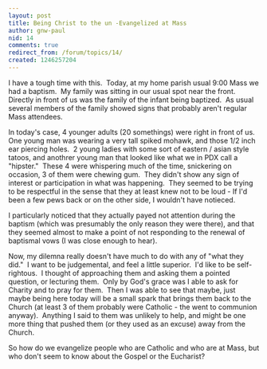 ```yaml
---
layout: post
title: Being Christ to the un -Evangelized at Mass
author: gnw-paul
nid: 14
comments: true
redirect_from: /forum/topics/14/
created: 1246257204
---
```

<p>I have a tough time with this. &nbsp;Today, at my home parish usual 9:00 Mass we had a baptism.&nbsp; My family was sitting in our usual spot near the front.&nbsp; Directly in front of us was the family of the infant being baptized.&nbsp; As usual several members of the family showed signs that probably aren't regular Mass attendees.</p>
<p>In today's case, 4 younger adults (20 somethings) were right in front of us.&nbsp; One young man was wearing a very tall spiked mohawk, and those 1/2 inch ear piercing holes.&nbsp; 2 young ladies with some sort of eastern / asian style tatoos, and anothrer young man that looked like what we in PDX call a &quot;hipster.&quot;&nbsp; These 4 were whispering much of the time, snickering on occasion, 3 of them were chewing gum.&nbsp; They didn't show any sign of interest or participation in what was happening.&nbsp; They seemed to be trying to be respectful in the sense that they at least knew not to be loud - If I'd been a few pews back or on the other side, I wouldn't have notieced. &nbsp;</p>
<p>I particularly noticed that they actually payed not attention during the baptism (which was presumably the only reason they were there), and that they seemed almost to make a point of not responding to the renewal of baptismal vows (I was close enough to hear). &nbsp;</p>
<p>Now, my dilemna really doesn't have much to do with any of &quot;what they did.&quot;&nbsp; I want to be judgemental, and feel a little superior.&nbsp; I'd like to be self-rightous.&nbsp; I thought of approaching them and asking them a pointed question, or lecturing them.&nbsp; Only by God's grace was I able to ask for Charity and to pray for them.&nbsp; Then I was able to see that maybe, just maybe being here today will be a small spark that brings them back to the Church (at least 3 of them probably were Catholic - the went to communion anyway).&nbsp; Anything I said to them was unlikely to help, and might be one more thing that pushed them (or they used as an excuse) away from the Church.</p>
<p>So how do we evangelize people who are Catholic and who are at Mass, but who don't seem to know about the Gospel or the Eucharist?&nbsp; </p>
